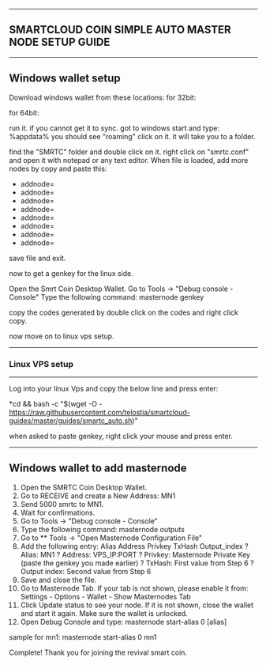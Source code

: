 ----------------------------------------------------
SMARTCLOUD COIN SIMPLE AUTO MASTER NODE SETUP GUIDE 
----------------------------------------------------

-----------------------------
Windows wallet setup
-----------------------------

Download windows wallet from these locations:
for 32bit: 

for 64bit: 


run it. if you cannot get it to sync. got to windows start and type:
%appdata% 
you should see "roaming" click on it. it will take you to a folder.

find the "SMRTC" folder and double click on it.
right click on "smrtc.conf" and open it with notepad or any text editor.
When file is loaded, add more nodes by copy and paste this:

* addnode=
* addnode=
* addnode=
* addnode=
* addnode=
* addnode=
* addnode=
* addnode=

save file and exit.

now to get a genkey for the linux side.

Open the Smrt Coin Desktop Wallet. 
Go to Tools -> "Debug console - Console" 
Type the following command: masternode genkey

copy the codes generated by double click on the codes and right click copy.

now move on to linux vps setup.

-----------------------
### Linux VPS setup
----------------------
Log into your linux Vps and copy the below line and press enter:

*cd && bash -c "$(wget -O - https://raw.githubusercontent.com/telostia/smartcloud-guides/master/guides/smartc_auto.sh)"

when asked to paste genkey, right click your mouse and press enter.



---------------------------------
Windows wallet to add masternode 
---------------------------------

1.   Open the SMRTC Coin Desktop Wallet. 
2.   Go to RECEIVE and create a New Address: MN1 
3.   Send 5000 smrtc to MN1. 
4.   Wait for confirmations. 
5.   Go to Tools -> "Debug console - Console" 
6.   Type the following command: masternode outputs 
7.   Go to ** Tools -> "Open Masternode Configuration File" 
8.   Add the following entry: 
Alias Address Privkey TxHash Output_index 
?  Alias: MN1 
?  Address: VPS_IP:PORT 
?  Privkey: Masternode Private Key (paste the genkey you made earlier)
?  TxHash: First value from Step 6 
?  Output index: Second value from Step 6 
9.   Save and close the file. 
10.   Go to Masternode Tab. If your tab is not shown, please enable it 
from: Settings - Options - Wallet - Show Masternodes Tab 
11.   Click Update status to see your node. If it is not shown, close the wallet and 
start it again. Make sure the wallet is unlocked. 
12.   Open Debug Console and type: 
masternode start-alias 0 [alias] 

sample for mn1:
masternode start-alias 0 mn1

Complete! Thank you for joining the revival smart coin.

 
